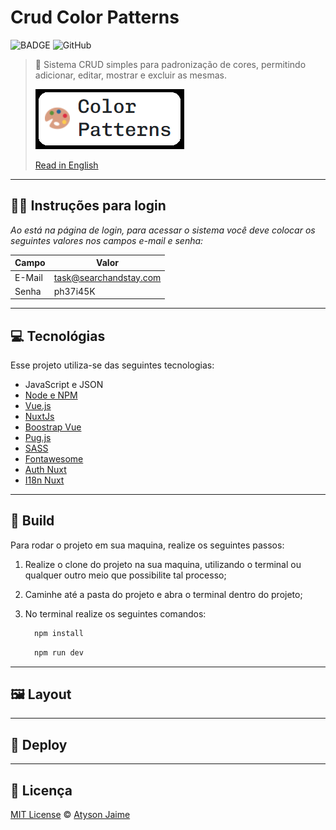 # Crud Color Patterns

![BADGE](https://img.shields.io/badge/Atysonjaime-Color__Patterns-blueviolet)
![GitHub](https://img.shields.io/github/license/Atysonjaime/crud_color_patterns)

> 🎨 Sistema CRUD simples para padronização de cores, permitindo adicionar, editar, mostrar e excluir as mesmas.
>
> ![NAME_LOGO](./assets/img/name.png)
>
> [Read in English](./README.md)

---

## 🧑‍💻 Instruções para login

_Ao está na página de login, para acessar o sistema você deve colocar os seguintes valores nos campos e-mail e senha:_

| Campo  | Valor                  |
| ------ | ---------------------- |
| E-Mail | task@searchandstay.com |
| Senha  | ph37i45K               |

---

## 💻 Tecnológias

Esse projeto utiliza-se das seguintes tecnologias:

- JavaScript e JSON
- [Node e NPM](https://nodejs.org/en/)
- [Vue.js](https://vuejs.org)
- [NuxtJs](https://nuxtjs.org)
- [Boostrap Vue](https://bootstrap-vue.org)
- [Pug.js](https://pugjs.org/api/getting-started.html)
- [SASS](https://sass-lang.com)
- [Fontawesome](https://fontawesome.com)
- [Auth Nuxt](https://auth.nuxtjs.org)
- [I18n Nuxt](https://v8.i18n.nuxtjs.org)

---

## 🔨 Build

Para rodar o projeto em sua maquina, realize os seguintes passos:

1. Realize o clone do projeto na sua maquina, utilizando o terminal ou qualquer outro meio que possibilite tal processo;

2. Caminhe até a pasta do projeto e abra o terminal dentro do projeto;

3. No terminal realize os seguintes comandos:

   ```cmd
     npm install
   ```

   ```cmd
     npm run dev
   ```

---

## 🖼️ Layout

---

## 🚀 Deploy

---

## 📝 Licença

[MIT License](https://github.com/AtysonJaime/crud_color_patterns/blob/main/LICENSE) © [Atyson Jaime](https://atysonjaime.github.io)
